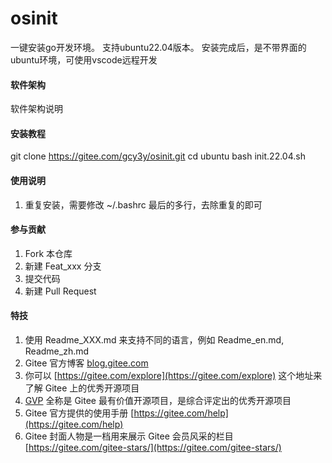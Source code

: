 # osinit

一键安装go开发环境。
支持ubuntu22.04版本。
安装完成后，是不带界面的ubuntu环境，可使用vscode远程开发

#### 软件架构
软件架构说明


#### 安装教程
git clone https://gitee.com/gcy3y/osinit.git
cd ubuntu
bash init.22.04.sh

#### 使用说明
1. 重复安装，需要修改 ~/.bashrc 最后的多行，去除重复的即可
#### 参与贡献

1.  Fork 本仓库
2.  新建 Feat_xxx 分支
3.  提交代码
4.  新建 Pull Request


#### 特技

1.  使用 Readme\_XXX.md 来支持不同的语言，例如 Readme\_en.md, Readme\_zh.md
2.  Gitee 官方博客 [blog.gitee.com](https://blog.gitee.com)
3.  你可以 [https://gitee.com/explore](https://gitee.com/explore) 这个地址来了解 Gitee 上的优秀开源项目
4.  [GVP](https://gitee.com/gvp) 全称是 Gitee 最有价值开源项目，是综合评定出的优秀开源项目
5.  Gitee 官方提供的使用手册 [https://gitee.com/help](https://gitee.com/help)
6.  Gitee 封面人物是一档用来展示 Gitee 会员风采的栏目 [https://gitee.com/gitee-stars/](https://gitee.com/gitee-stars/)
